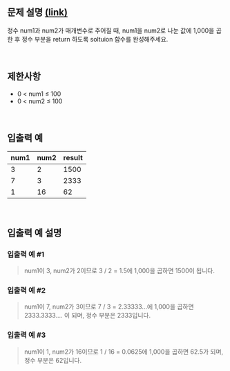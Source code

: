 ## 문제 설명 [(link)](https://school.programmers.co.kr/learn/courses/30/lessons/120806?language=javascript)

정수 num1과 num2가 매개변수로 주어질 때, num1을 num2로 나눈 값에 1,000을 곱한 후 정수 부분을 return 하도록 soltuion 함수를 완성해주세요.

<br>

## 제한사항

- 0 < num1 ≤ 100
- 0 < num2 ≤ 100

<br>

## 입출력 예

| num1 | num2 | result |
| ---- | ---- | ------ |
| 3    | 2    | 1500   |
| 7    | 3    | 2333   |
| 1    | 16   | 62     |

<br>

## 입출력 예 설명

### 입출력 예 #1

> num1이 3, num2가 2이므로 3 / 2 = 1.5에 1,000을 곱하면 1500이 됩니다.

### 입출력 예 #2

> num1이 7, num2가 3이므로 7 / 3 = 2.33333...에 1,000을 곱하면 2333.3333.... 이 되며, 정수 부분은 2333입니다.

### 입출력 예 #3

> num1이 1, num2가 16이므로 1 / 16 = 0.0625에 1,000을 곱하면 62.5가 되며, 정수 부분은 62입니다.
